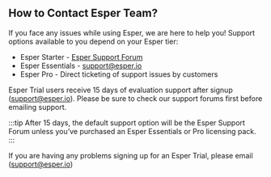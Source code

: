 ## How to Contact Esper Team?

If you face any issues while using Esper, we are here to help you! Support options available to you depend on your Esper tier:

-   Esper Starter -  [Esper Support Forum](https://support.esper.io)
-   Esper Essentials - [support@esper.io](mailto:support@esper.io)
-   Esper Pro - Direct ticketing of support issues by customers

Esper Trial users receive 15 days of evaluation support after signup ([support@esper.io](mailto:support@esper.io)). Please be sure to check our support forums first before emailing support.
  
:::tip
After 15 days, the default support option will be the Esper Support Forum unless you’ve purchased an Esper Essentials or Pro licensing pack.
:::

If you are having any problems signing up for an Esper Trial, please email ([support@esper.io](mailto:support@esper.io))